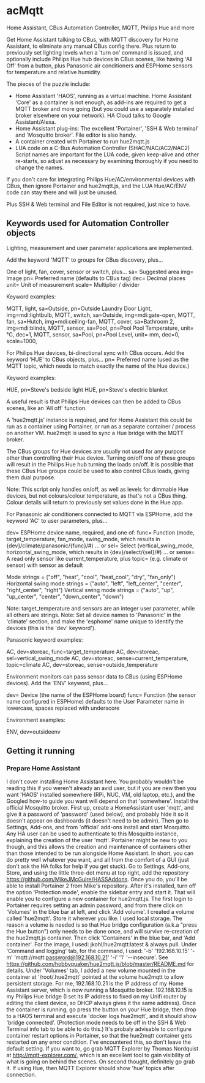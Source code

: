 # acMqtt
Home Assistant, CBus Automation Controller, MQTT, Philips Hue and more

Get Home Assistant talking to CBus, with MQTT discovery for Home Assistant, to eliminate any manual CBus config there. Plus return to previously set lighting levels when a 'turn on' command is issued, and optionally include Philips Hue hub devices in CBus scenes, like having 'All Off' from a button, plus Panasonic air conditioners and ESPHome sensors for temperature and relative humidity.

The pieces of the puzzle include:
- Home Assistant 'HAOS', running as a virtual machine. Home Assistant 'Core' as a container is not enough, as add-ins are required to get a MQTT broker and more going (but you could use a separately installed broker elsewhere on your network). HA Cloud talks to Google Assistant/Alexa.
- Home Assistant plug-ins: The excellent 'Portainer', 'SSH & Web terminal' and 'Mosquitto broker'. File editor is also handy.
- A container created with Portainer to run hue2mqtt.js
- LUA code on a C-Bus Automation Controller (SHAC/NAC/AC2/NAC2) Script names are important for the LUA code, given keep-alive and other re-starts, so adjust as necessary by examining thoroughly if you need to change the names.

If you don't care for integrating Philips Hue/AC/environmental devices with CBus, then ignore Portainer and hue2mqtt.js, and the LUA Hue/AC/ENV code can stay there and will just be unused.

Plus SSH & Web terminal and File Editor is not required, just nice to have.

## Keywords used for Automation Controller objects

Lighting, measurement and user parameter applications are implemented.

Add the keyword 'MQTT' to groups for CBus discovery, plus...

  One of  light, fan, cover, sensor or switch, plus...
  sa=     Suggested area
  img=    Image
  pn=     Preferred name (defaults to CBus tag)
  dec=    Decimal places
  unit=   Unit of measurement
  scale=  Multiplier / divider

Keyword examples:

MQTT, light, sa=Outside, pn=Outside Laundry Door Light, img=mdi:lightbulb,
MQTT, switch, sa=Outside, img=mdi:gate-open,
MQTT, fan, sa=Hutch, img=mdi:ceiling-fan, 
MQTT, cover, sa=Bathroom 2, img=mdi:blinds, 
MQTT, sensor, sa=Pool, pn=Pool Pool Temperature, unit= °C, dec=1, 
MQTT, sensor, sa=Pool, pn=Pool Level, unit= mm, dec=0, scale=1000, 

For Philips Hue devices, bi-directional sync with CBus occurs. Add the keyword 'HUE' to CBus objects, plus...
  pn= Preferred name (used as the MQTT topic, which needs to match exactly the name of the Hue device.)

Keyword examples:

HUE, pn=Steve's bedside light
HUE, pn=Steve's electric blanket

A useful result is that Philips Hue devices can then be added to CBus scenes, like an 'All off' function.

A 'hue2mqtt.js' instance is required, and for Home Assistant this could be run as a container using
Portainer, or run as a separate container / process on another VM. hue2mqtt is used to sync a Hue bridge
with the MQTT broker.

The CBus groups for Hue devices are usually not used for any purpose other than controlling their Hue device.
Turning on/off one of these groups will result in the Philips Hue hub turning the loads on/off. It is possible
that these CBus Hue groups could be used to also control CBus loads, giving them dual purpose.

Note: This script only handles on/off, as well as levels for dimmable Hue devices, but not colours/colour
temperature, as that's not a CBus thing. Colour details will return to previously set values done in the Hue app.

For Panasonic air conditioners connected to MQTT via ESPHome, add the keyword 'AC' to user parameters, plus...

  dev=   ESPHome device name, required, and one of:
  func=  Function (mode, target_temperature, fan_mode, swing_mode, which results in {dev}/climate/panasonic/{func}/#)
... or
  sel=   Select (vertical_swing_mode, horizontal_swing_mode, which results in {dev}/select/{sel}/#)
... or
  sense= A read only sensor like current_temperature, plus topic= (e.g. climate or sensor) with sensor as default

Mode strings = ("off", "heat", "cool", "heat_cool", "dry", "fan_only")
Horizontal swing mode strings = ("auto", "left", "left_center", "center", "right_center", "right")
Vertical swing mode strings = ("auto", "up", "up_center", "center", "down_center", "down")

Note: target_temperature and sensors are an integer user parameter, while all others are strings.
Note: Set all device names to 'Panasonic' in the 'climate' section, and make the 'esphome' name unique to
identify the devices (this is the 'dev' keyword').

Panasonic keyword examples:

AC, dev=storeac, func=target_temperature
AC, dev=storeac, sel=vertical_swing_mode
AC, dev=storeac, sense=current_temperature, topic=climate
AC, dev=storeac, sense=outside_temperature

Environment monitors can pass sensor data to CBus (using ESPHome devices). Add the 'ENV' keyword, plus...

  dev=  Device (the name of the ESPHome board)
  func= Function (the sensor name configured in ESPHome) defaults to the User Parameter name in lowercase,
        spaces replaced with underscore

Environment examples:

ENV, dev=outsideenv

## Getting it running

### Prepare Home Assistant
I don't cover installing Home Assistant here. You probably wouldn't be reading this if you weren't already an avid user, but if you are new then you want 'HAOS' installed somewhere (RPi, NUC, VM, old laptop, etc.), and the Googled how-to guide you want will depend on that 'somewhere'.
Install the official Mosquitto broker. First up, create a HomeAssistant user 'mqtt', and give it a password of 'password' (used below), and probably hide it so it doesn't appear on dashboards (it doesn't need to be admin). Then go to Settings, Add-ons, and from 'official' add-ons install and start Mosquitto. Any HA user can be used to authenticate to this Mosquitto instance, explaining the creation of the user 'mqtt'.
Portainer might be new to you though, and this allows the creation and maintenance of containers other than those intended to be run alongside Home Assistant. In short, you can do pretty well whatever you want, and all from the comfort of a GUI (just don't ask the HA folks for help if you get stuck).
Go to Settings, Add-ons, Store, and using the little three-dot menu at top right, add the repository https://github.com/MikeJMcGuire/HASSAddons. Once you do, you'll be able to install Portainer 2 from Mike's repository. After it's installed, turn off the option 'Protection mode', enable the sidebar entry and start it. That will enable you to configure a new container for hue2mqtt.js.
The first login to Portainer requires setting an admin password, and from there click on 'Volumes' in the blue bar at left, and click 'Add volume'. I created a volume called 'hue2mqtt'. Store it wherever you like. I used local storage. The reason a volume is needed is so that Hue bridge configuration (a.k.a "press the Hue button") only needs to be done once, and will survive re-creation of the hue2mqtt.js container.
Then click 'Containers' in the blue bar, and 'Add container'.
For the image, I used: jkohl/hue2mqtt:latest & always pull.
Under 'Command and logging' tab, for the command, I used: '-b' '192.168.10.15' '-m' 'mqtt://mqtt:password@192.168.10.21' '-i' '1' '--insecure'. See https://github.com/hobbyquaker/hue2mqtt.js/blob/master/README.md for details.
Under 'Volumes' tab, I added a new volume mounted in the container at '/root/.hue2mqtt' pointed at the volume hue2mqtt to allow persistent storage.
For me, 192.168.10.21 is the IP address of my Home Assistant server, which is now running a Mosquitto broker. 192.168.10.15 is my Philips Hue bridge (I set its IP address to fixed on my Unifi router by editing the client device, so DHCP always gives it the same address).
Once the container is running, go press the button on your Hue bridge, then drop to a HAOS terminal and execute 'docker logs hue2mqtt', and it should show 'bridge connected'. (Protection mode needs to be off in the SSH & Web Terminal info tab to be able to do this.) 
It's probaly advisable to configure container restart options in Portainer, so that the hue2mqtt container gets restarted on any error condition. I've encountered this, so don't leave the default setting.
If you want to, go grab MQTT Explorer by Thomas Nordquist at http://mqtt-explorer.com/, which is an excellent tool to gain visibility of what is going on behind the scenes. On second thought, definitely go grab it. If using Hue, then MQTT Explorer should show 'hue' topics after connection.
